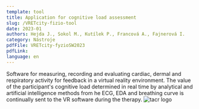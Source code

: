 ```yaml
---
template: tool
title: Application for cognitive load assessment
slug: /VRETcity-fizio-tool
date: 2023-01
authors: Hejda J., Sokol M., Kutílek P., Francová A., Fajnerová I.
category: Nástroje
pdfFile: VRETcity-fyzioSW2023
pdfLink:
language: en
---
```


Software for measuring, recording and evaluating cardiac, dermal and respiratory activity for feedback in a virtual reality environment. The value of the participant's cognitive load determined in real time by analytical and artificial intelligence methods from  he ECG, EDA and breathing curve is continually sent to the VR software during the therapy.
  ![tacr logo](/logo-tacr.png)
